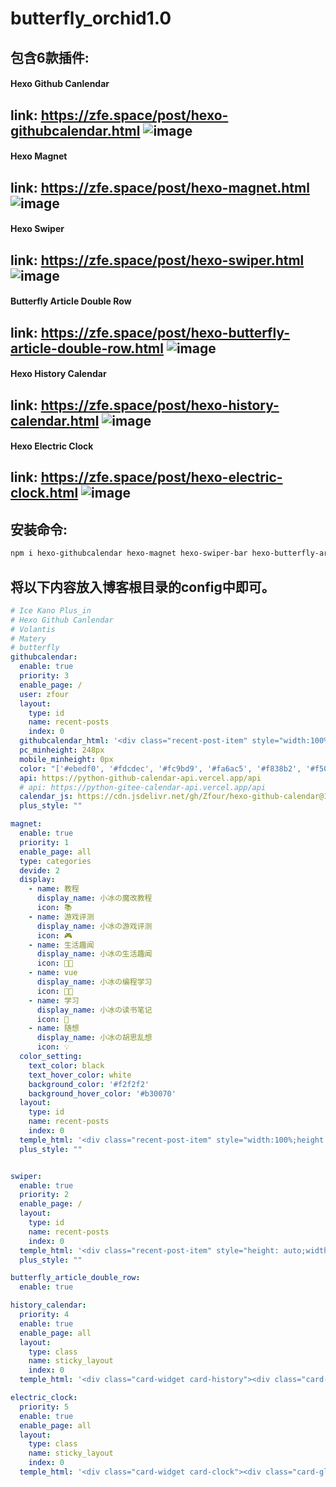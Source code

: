 # butterfly_orchid1.0


## 包含6款插件:

#### Hexo Github Canlendar
link: https://zfe.space/post/hexo-githubcalendar.html
![image](https://user-images.githubusercontent.com/19563906/112476126-8b8b8500-8dac-11eb-960d-f6b7f8c24594.png)
---
#### Hexo Magnet
link: https://zfe.space/post/hexo-magnet.html
![image](https://user-images.githubusercontent.com/19563906/112476197-9e9e5500-8dac-11eb-9929-43b75ee33b6d.png)
---
#### Hexo Swiper
link: https://zfe.space/post/hexo-swiper.html
![image](https://user-images.githubusercontent.com/19563906/112476240-a958ea00-8dac-11eb-9695-0a7f9165d45e.png)
---
#### Butterfly Article Double Row
link: https://zfe.space/post/hexo-butterfly-article-double-row.html
![image](https://user-images.githubusercontent.com/19563906/112476289-b544ac00-8dac-11eb-898a-0cf380bb6d9f.png)
---
#### Hexo History Calendar
link: https://zfe.space/post/hexo-history-calendar.html
![image](https://user-images.githubusercontent.com/19563906/112476360-c68db880-8dac-11eb-89df-8f5034078409.png)
---
#### Hexo Electric Clock
link: https://zfe.space/post/hexo-electric-clock.html
![image](https://user-images.githubusercontent.com/19563906/112476395-cf7e8a00-8dac-11eb-96df-481f3e52fed2.png)
---

## 安装命令:

```powershell
npm i hexo-githubcalendar hexo-magnet hexo-swiper-bar hexo-butterfly-article-double-row hexo-history-calendar hexo-electric-clock --save
```

## 将以下内容放入博客根目录的config中即可。

```yaml
# Ice Kano Plus_in
# Hexo Github Canlendar
# Volantis
# Matery
# butterfly
githubcalendar:
  enable: true
  priority: 3
  enable_page: /
  user: zfour
  layout:
    type: id
    name: recent-posts
    index: 0
  githubcalendar_html: '<div class="recent-post-item" style="width:100%;height:auto;padding:10px;"><div id="github_loading" style="height:100%;display: flex;align-items: center;justify-content: center;"><svg style="height:50px" xmlns="http://www.w3.org/2000/svg" xmlns:xlink="http://www.w3.org/1999/xlink"  viewBox="0 0 50 50" style="enable-background:new 0 0 50 50" xml:space="preserve"><path fill="#d0d0d0" d="M25.251,6.461c-10.318,0-18.683,8.365-18.683,18.683h4.068c0-8.071,6.543-14.615,14.615-14.615V6.461z" transform="rotate(275.098 25 25)"><animateTransform attributeType="xml" attributeName="transform" type="rotate" from="0 25 25" to="360 25 25" dur="0.6s" repeatCount="indefinite"></animateTransform></path></svg></div><div id="github_container"></div></div>'
  pc_minheight: 248px
  mobile_minheight: 0px
  color: "['#ebedf0', '#fdcdec', '#fc9bd9', '#fa6ac5', '#f838b2', '#f5089f', '#c4067e', '#92055e', '#540336', '#48022f', '#30021f']"
  api: https://python-github-calendar-api.vercel.app/api
  # api: https://python-gitee-calendar-api.vercel.app/api
  calendar_js: https://cdn.jsdelivr.net/gh/Zfour/hexo-github-calendar@1.21/hexo_githubcalendar.js
  plus_style: ""

magnet:
  enable: true
  priority: 1
  enable_page: all
  type: categories
  devide: 2
  display:
    - name: 教程
      display_name: 小冰の魔改教程
      icon: 📚
    - name: 游戏评测
      display_name: 小冰の游戏评测
      icon: 🎮
    - name: 生活趣闻
      display_name: 小冰の生活趣闻
      icon: 🐱‍👓
    - name: vue
      display_name: 小冰の编程学习
      icon: 👩‍💻
    - name: 学习
      display_name: 小冰の读书笔记
      icon: 📒
    - name: 随想
      display_name: 小冰の胡思乱想
      icon: 💡
  color_setting:
    text_color: black
    text_hover_color: white
    background_color: '#f2f2f2'
    background_hover_color: '#b30070'
  layout:
    type: id
    name: recent-posts
    index: 0
  temple_html: '<div class="recent-post-item" style="width:100%;height: auto"><div id="catalog_magnet">${temple_html_item}</div></div>'
  plus_style: ""


swiper:
  enable: true
  priority: 2
  enable_page: /
  layout:
    type: id
    name: recent-posts
    index: 0
  temple_html: '<div class="recent-post-item" style="height: auto;width: 100%"><div class="blog-slider swiper-container-fade swiper-container-horizontal" id="swiper_container">${temple_html_item}</div></div>'
  plus_style: ""

butterfly_article_double_row:
  enable: true

history_calendar:
  priority: 4
  enable: true
  enable_page: all
  layout:
    type: class
    name: sticky_layout
    index: 0
  temple_html: '<div class="card-widget card-history"><div class="card-content"><div class="item-headline"><i class="fas fa-clock fa-spin"></i><span>那年今日</span></div><div id="history-baidu" style="height: 100px;overflow: hidden"><div class="history_swiper-container" id="history-container" style="width: 100%;height: 100%"><div class="swiper-wrapper" id="history_container_wrapper" style="height:20px"></div></div></div></div>'

electric_clock:
  priority: 5
  enable: true
  enable_page: all
  layout:
    type: class
    name: sticky_layout
    index: 0
  temple_html: '<div class="card-widget card-clock"><div class="card-glass"><div class="card-background"><div class="card-content"><div id="hexo_electric_clock"><img id="card-clock-loading" src="https://cdn.jsdelivr.net/gh/Zfour/Butterfly-clock/clock/images/weather/loading.gif" style="height: 120px; width: 100%;" data-ll-status="loading" class="entered loading"></div></div></div></div></div>'
```
